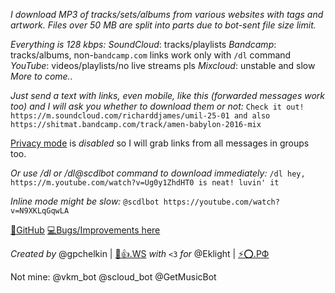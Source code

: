 *I download MP3 of tracks/sets/albums from various websites with tags and artwork. Files over 50 MB are split into parts due to bot-sent file size limit.*

*Everything is 128 kbps:*
*SoundCloud*: tracks/playlists
*Bandcamp*: tracks/albums, non-`bandcamp.com` links work only with `/dl` command
*YouTube*: videos/playlists/no live streams pls
*Mixcloud*: unstable and slow
_More to come.._

*Just send a text with links, even mobile, like this (forwarded messages work too) and I will ask you whether to download them or not:*
`Check it out! https://m.soundcloud.com/richarddjames/umil-25-01 and also https://shitmat.bandcamp.com/track/amen-babylon-2016-mix`

[Privacy mode](https://core.telegram.org/bots#privacy-mode) is _disabled_ so I will grab links from all messages in groups too.

*Or use /dl or /dl@scdlbot command to download immediately:*
`/dl hey, https://m.youtube.com/watch?v=Ug0y1ZhdHT0 is neat! luvin' it`

*Inline mode might be slow:*
`@scdlbot https://youtube.com/watch?v=N9XKLqGqwLA`

[🌟GitHub](https://github.com/gpchelkin/scdlbot) [💻Bugs/Improvements here](https://github.com/gpchelkin/scdlbot/issues)

*Created by* @gpchelkin | [🐝👍.WS](http://xn--lo8h6c.ws/)
*with* `<3` *for* @Eklight | [⚡⭕.РФ](http://Электрокружок.РФ)

Not mine: @vkm\_bot @scloud\_bot @GetMusicBot
